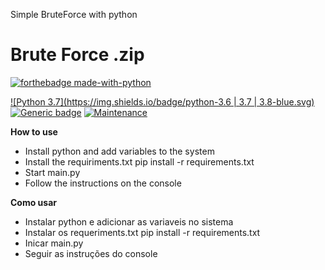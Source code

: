 Simple BruteForce with python

# Brute Force .zip
[![forthebadge made-with-python](http://ForTheBadge.com/images/badges/made-with-python.svg)](https://www.python.org/)

[![Python 3.7](https://img.shields.io/badge/python-3.6 | 3.7 | 3.8-blue.svg)](https://www.python.org/downloads/release/python-360/) [![Generic badge](https://img.shields.io/badge/tested-yes-<COLOR>.svg)](https://shields.io/) [![Maintenance](https://img.shields.io/badge/Maintenance-no-red.svg)](https://bitbucket.org/lbesson/ansi-colors)

**How to use**
- Install python and add variables to the system
- Install the requiriments.txt
pip install -r requirements.txt
- Start main.py
- Follow the instructions on the console

**Como usar**
- Instalar python e adicionar as variaveis no sistema
- Instalar os requeriments.txt
	pip install -r requirements.txt
- Inicar main.py
- Seguir as instruções do console
